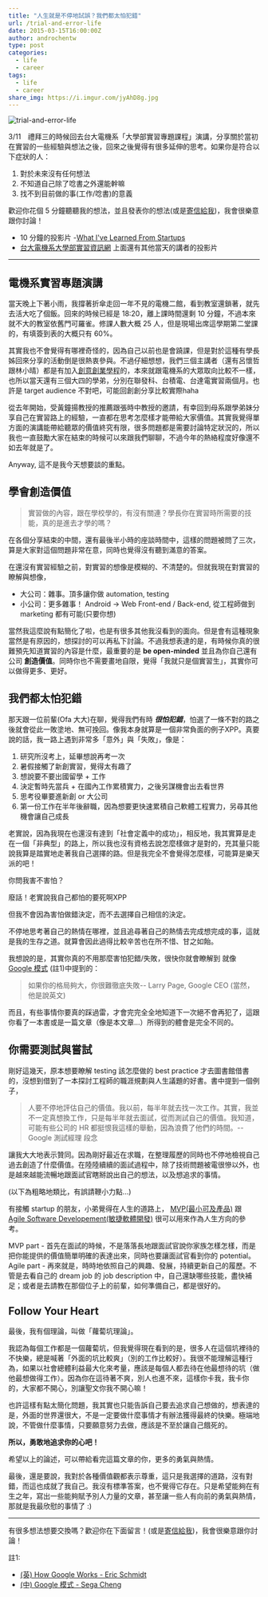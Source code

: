 ```yaml
---
title: "人生就是不停地試誤？我們都太怕犯錯"
url: /trial-and-error-life
date: 2015-03-15T16:00:00Z
author: androchentw
type: post
categories:
  - life
  - career
tags: 
  - life
  - career
share_img: https://i.imgur.com/jyAhD8g.jpg
---
```


![trial-and-error-life](https://i.imgur.com/jyAhD8g.jpg)

3/11　禮拜三的時候回去台大電機系「大學部實習專題課程」演講，分享關於當初在實習的一些經驗與想法之後，回來之後覺得有很多延伸的思考。如果你是符合以下症狀的人：

1. 對於未來沒有任何想法
2. 不知道自己除了唸書之外還能幹嘛
3. 找不到目前做的事(工作/唸書)的意義

歡迎你花個 5 分鐘聽聽我的想法，並且發表你的想法(或是[寄信給我](mailto:androchentw@gmail.com))，我會很樂意跟你討論！

* 10 分鐘的投影片 -[What I've Learned From Startups](http://www.slideshare.net/androchen/2015-0311-what-ive-learned-from-startups)
* [台大電機系大學部實習資訊網](http://cc.ee.ntu.edu.tw/~eeintern/course2015.html) 上面還有其他當天的講者的投影片

<!--more-->

---

## 電機系實習專題演講

當天晚上下著小雨，我撐著折傘走回一年不見的電機二館，看到教室還鎖著，就先去活大吃了個飯。回來的時候已經是 18:20，離上課時間還剩 10 分鐘，不過本來就不大的教室依舊門可羅雀。修課人數大概 25 人，但是現場出席這學期第二堂課的，有填簽到表的大概只有 60%。

其實我也不會覺得有哪裡奇怪的，因為自己以前也是會蹺課，但是對於這種有學長姊回來分享的活動倒是很熱衷參與。不過仔細想想，我們三個主講者（還有呂懷哲跟林小晴）都是有加入[創意創業學程](http://www.cep.ntu.edu.tw/)的，本來就跟電機系的大眾取向比較不一樣，也所以當天還有三個大四的學弟，分別在聯發科、台積電、台達電實習兩個月。也許是 target audience 不對吧，可能回創創分享比較實際haha

從去年開始，受黃鐘揚教授的推薦跟張時中教授的邀請，有幸回到母系跟學弟妹分享自己在實習路上的經驗，一直都在思考怎麼樣才能帶給大家價值。其實我覺得單方面的演講能帶給聽眾的價值終究有限，很多問題都是需要討論特定狀況的，所以我也一直鼓勵大家在結束的時候可以來跟我們聊聊，不過今年的熱絡程度好像還不如去年就是了。

Anyway, 這不是我今天想要談的重點。

## 學會創造價值

> 實習做的內容，跟在學校學的，有沒有關連？學長你在實習時所需要的技能，真的是進去才學的嗎？

在各個分享結束的中間，還有最後半小時的座談時間中，這樣的問題被問了三次，算是大家對這個問題非常在意，同時也覺得沒有聽到滿意的答案。

在還沒有實習經驗之前，對實習的想像是模糊的、不清楚的。但就我現在對實習的瞭解與想像，

* 大公司：雜事。頂多讓你做 automation, testing
* 小公司：更多雜事！ Android -> Web Front-end / Back-end, 從工程師做到 marketing 都有可能(只要你想)

當然我這麼說有點簡化了啦，也是有很多其他我沒看到的面向。但是會有這種現象當然是有原因的，想探討的可以再私下討論。不過我想表達的是，有時候你真的很難預先知道實習的內容是什麼，最重要的是 **be open-minded** 並且為你自己還有公司 **創造價值**。同時你也不需要畫地自限，覺得「我就只是個實習生」，其實你可以做得更多、更好。

## 我們都太怕犯錯

那天跟一位前輩(Ofa 大大)在聊，覺得我們有時 _**很怕犯錯**_，怕選了一條不對的路之後就會從此一敗塗地、無可挽回。像我本身就算是一個非常負面的例子XPP。真要說的話，我一路上遇到非常多「意外」與「失敗」，像是：

1. 研究所沒考上，延畢想說再考一次
2. 暑假接觸了新創實習，覺得太有趣了
3. 想說要不要出國留學 + 工作
4. 決定暫時先當兵 + 在國內工作累積實力，之後另謀機會出去看世界
5. 思考役畢要進新創 or 大公司
6. 第一份工作在半年後辭職，因為想要更快速累積自己軟體工程實力，另尋其他機會讓自己成長

老實說，因為我現在也還沒有達到「社會定義中的成功」，相反地，我其實算是走在一個「非典型」的路上，所以我也沒有資格去說怎麼樣做才是對的，充其量只能說我算是踏實地走著我自己選擇的路。但是我完全不會覺得怎麼樣，可能算是樂天派的吧！

你問我害不害怕？

廢話！老實說我自己都怕的要死啊XPP

但我不會因為害怕做錯決定，而不去選擇自己相信的決定。

不停地思考著自己的熱情在哪裡，並且追尋著自己的熱情去完成想完成的事，這就是我的生存之道。就算會因此過得比較辛苦也在所不惜、甘之如飴。

我想說的是，其實你真的不用那麼害怕犯錯/失敗，很快你就會瞭解到 就像 [Google 模式](https://www.amazon.com/How-Google-Works-Eric-Schmidt/dp/1455582344) (註1)中提到的：

> 如果你的格局夠大，你很難徹底失敗-- Larry Page, Google CEO (當然，他是說英文)

而且，有些事情你要真的踩過雷，才會完完全全地知道下一次絕不會再犯了，這跟你看了一本書或是一篇文章（像是本文章...）所得到的體會是完全不同的。

## 你需要測試與嘗試

剛好這幾天，原本想要瞭解 testing 該怎麼做的 best practice 才去圖書館借書的，沒想到借到了一本探討工程師的職涯規劃與人生議題的好書。書中提到一個例子，

> 人要不停地評估自己的價值。我以前，每半年就去找一次工作。其實，我並不一定真想換工作，只是每半年就去面試，從而測試自己的價值。我知道，可能有些公司的 HR 都挺恨我這樣的舉動，因為浪費了他們的時間。-- Google 測試經理 段念

讓我大大地表示贊同。因為剛好最近在求職，在整理履歷的同時也不停地檢視自己過去創造了什麼價值。在陸陸續續的面試過程中，除了技術問題被電很慘以外，也是越來越能流暢地跟面試官瞎掰說出自己的想法，以及想追求的事情。

(以下為粗略地類比，有誤請鞭小力點...)

有接觸 startup 的朋友，小弟覺得在人生的道路上， [MVP(最小可及產品)](https://en.wikipedia.org/wiki/Minimum_viable_product) 跟 [Agile Software Developement(敏捷軟體開發)](https://en.wikipedia.org/wiki/Agile_software_development) 很可以用來作為人生方向的參考。

MVP part - 首先在面試的時候，不是落落長地跟面試官說你家族怎樣怎樣，而是把你能提供的價值簡單明確的表達出來，同時也要讓面試官看到你的 potential。Agile part - 再來就是，時時地依照自己的興趣、發展，持續更新自己的履歷。不管是去看自己的 dream job 的 job description 中，自己還缺哪些技能，盡快補足；或者是去請教在那個位子上的前輩，如何準備自己，都是很好的。

## Follow Your Heart

最後，我有個理論，叫做「蘿蔔坑理論」。

我認為每個工作都是一個蘿蔔坑，但我覺得現在看到的是，很多人在這個坑裡待的不快樂，總是喊著「外面的坑比較爽」（別的工作比較好）。我很不能理解這種行為，如果以社會總體利益最大化來考量，應該是每個人都去待在他最想待的坑（做他最想做得工作）。因為你在這待著不爽，別人也進不來，這樣你卡我，我卡你的，大家都不開心，別讓聖文你我不開心嘛！

也許這樣有點太簡化問題，我其實也只能告訴自己要去追求自己想做的，想表達的是，外面的世界還很大，不是一定要做什麼事情才有辦法獲得最終的快樂。極端地說，不管做什麼事情，只要願意努力去做，應該是不至於讓自己餓死的。

**所以，勇敢地追求你的心吧！**

希望以上的論述，可以帶給看完這篇文章的你，更多的勇氣與熱情。

最後，還是要說，我對於各種價值觀都表示尊重，這只是我選擇的道路，沒有對錯，而這也成就了我自己。我沒有標準答案，也不覺得它存在。只是希望能夠在有生之年，寫出一些能夠賦予別人力量的文章，甚至讓一些人有向前的勇氣與熱情，那就是我最欣慰的事情了 :)

---

有很多想法想要交換嗎？歡迎你在下面留言！(或是[寄信給我](mailto:androchentw@gmail.com))，我會很樂意跟你討論！

註1:

* [(英) How Google Works - Eric Schmidt](http://www.slideshare.net/ericschmidt/how-google-works-final-1)
* [(中) Google 模式 - Sega Cheng](http://www.slideshare.net/segacheng/google-how-google-works)



